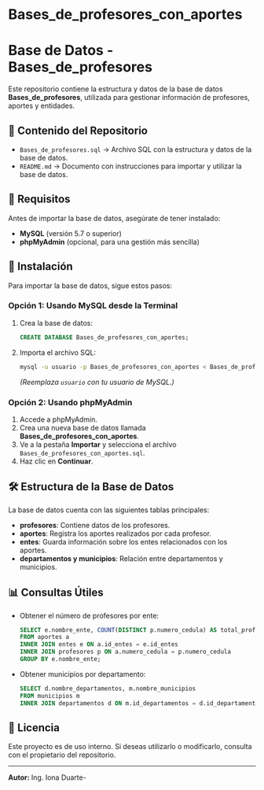 # Bases_de_profesores_con_aportes
# Base de Datos - Bases_de_profesores

Este repositorio contiene la estructura y datos de la base de datos **Bases_de_profesores**, utilizada para gestionar información de profesores, aportes y entidades.

## 📂 Contenido del Repositorio

- `Bases_de_profesores.sql` → Archivo SQL con la estructura y datos de la base de datos.
- `README.md` → Documento con instrucciones para importar y utilizar la base de datos.

## 📌 Requisitos
Antes de importar la base de datos, asegúrate de tener instalado:

- **MySQL** (versión 5.7 o superior)
- **phpMyAdmin** (opcional, para una gestión más sencilla)

## 🚀 Instalación
Para importar la base de datos, sigue estos pasos:

### Opción 1: Usando MySQL desde la Terminal
1. Crea la base de datos:
   ```sql
   CREATE DATABASE Bases_de_profesores_con_aportes;
   ```
2. Importa el archivo SQL:
   ```sh
   mysql -u usuario -p Bases_de_profesores_con_aportes < Bases_de_profesores_con_aportes.sql
   ```
   *(Reemplaza `usuario` con tu usuario de MySQL.)*

### Opción 2: Usando phpMyAdmin
1. Accede a phpMyAdmin.
2. Crea una nueva base de datos llamada **Bases_de_profesores_con_aportes**.
3. Ve a la pestaña **Importar** y selecciona el archivo `Bases_de_profesores_con_aportes.sql`.
4. Haz clic en **Continuar**.

## 🛠 Estructura de la Base de Datos
La base de datos cuenta con las siguientes tablas principales:

- **profesores**: Contiene datos de los profesores.
- **aportes**: Registra los aportes realizados por cada profesor.
- **entes**: Guarda información sobre los entes relacionados con los aportes.
- **departamentos y municipios**: Relación entre departamentos y municipios.

## 📊 Consultas Útiles

- Obtener el número de profesores por ente:
  ```sql
  SELECT e.nombre_ente, COUNT(DISTINCT p.numero_cedula) AS total_profesores
  FROM aportes a
  INNER JOIN entes e ON a.id_entes = e.id_entes
  INNER JOIN profesores p ON a.numero_cedula = p.numero_cedula
  GROUP BY e.nombre_ente;
  ```

- Obtener municipios por departamento:
  ```sql
  SELECT d.nombre_departamentos, m.nombre_municipios
  FROM municipios m
  INNER JOIN departamentos d ON m.id_departamentos = d.id_departamentos;
  ```

## 📄 Licencia
Este proyecto es de uso interno. Si deseas utilizarlo o modificarlo, consulta con el propietario del repositorio.

---
**Autor:** Ing. Iona Duarte-

